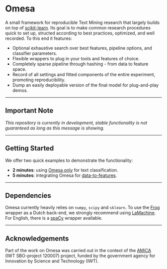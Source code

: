 # Omesa
A small framework for reproducible Text Mining research that largely builds
on top of [scikit-learn](http://scikit-learn.org/stable/). Its goal is to make
common research procedures quick to set up, structed according to best
practices, optimized, and well recorded. To this end it features:

  - Optional exhaustive search over best features, pipeline options, and
    classifier parameters.
  - Flexible wrappers to plug in your tools and features of choice.
  - Completely sparse pipeline through hashing - from data to feature space.
  - Record of all settings and fitted components of the entire experiment,
    promoting reproducibility.
  - Dump an easily deployable version of the final model for plug-and-play
    demos.

---

## Important Note

*This repository is currently in development, stable functionality is not
guaranteed as long as this message is showing.*

---

## Getting Started

We offer two quick examples to demonstrate the functionality:

- **2 minutes**: using [Omesa only](omesa.md) for text classification.
- **5 minutes**: integrating Omesa for [data-to-features](df.md).

---

## Dependencies

Omesa currently heavily relies on `numpy`, `scipy` and `sklearn`. To use the
[Frog](https://languagemachines.github.io/frog/) wrapper as a Dutch back-end, we
strongly recommend using [LaMachine](https://proycon.github.io/LaMachine/). For
English, there is a [spaCy](https://spacy.io/) wrapper available.

---

## Acknowledgements

Part of the work on Omesa was carried out in the context of the
[AMiCA](http://www.amicaproject.be/) (IWT SBO-project 120007) project, funded
by the government agency for Innovation by Science and Technology (IWT).
